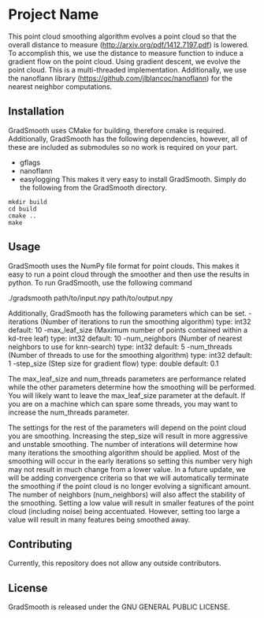 # Project Name

This point cloud smoothing algorithm evolves a point cloud so that the overall distance to measure (http://arxiv.org/pdf/1412.7197.pdf) is lowered. To accomplish this, we use the distance to measure function to induce a gradient flow on the point cloud. Using gradient descent, we evolve the point cloud. This is a multi-threaded implementation. Additionally, we use the nanoflann library (https://github.com/jlblancoc/nanoflann) for the nearest neighbor computations.

## Installation
GradSmooth uses CMake for building, therefore cmake is required. Additionally, GradSmooth has the following dependencies, however, all of these are included as submodules so no work is required on your part.
- gflags
- nanoflann
- easylogging
This makes it very easy to install GradSmooth. Simply do the following from the GradSmooth directory.

```
mkdir build
cd build
cmake ..
make
```

## Usage

GradSmooth uses the NumPy file format for point clouds. This makes it easy to run a point cloud through the smoother and then use the results in python. To run GradSmooth, use the following command

./gradsmooth path/to/input.npy path/to/output.npy

Additionally, GradSmooth has the following parameters which can be set.
    -iterations (Number of iterations to run the smoothing algorithm)
      type: int32 default: 10
    -max_leaf_size (Maximum number of points contained within a kd-tree leaf)
      type: int32 default: 10
    -num_neighbors (Number of nearest neighbors to use for knn-search)
      type: int32 default: 5
    -num_threads (Number of threads to use for the smoothing algorithm)
      type: int32 default: 1
    -step_size (Step size for gradient flow) type: double
      default: 0.1
      
The max_leaf_size and num_threads parameters are performance related while the other parameters determine how the smoothing will be performed. You will likely want to leave the max_leaf_size parameter at the default. If you are on a machine which can spare some threads, you may want to increase the num_threads parameter. 

The settings for the rest of the parameters will depend on the point cloud you are smoothing. Increasing the step_size will result in more aggressive and unstable smoothing. The number of interations will determine how many iterations the smoothing algorithm should be applied. Most of the smoothing will occur in the early iterations so setting this number very high may not result in much change from a lower value. In a future update, we will be adding convergence criteria so that we will automatically terminate the smoothing if the point cloud is no longer evolving a significant amount. The number of neighbors (num_neighbors) will also affect the stability of the smoothing. Setting a low value will result in smaller features of the point cloud (including noise) being accentuated. However, setting too large a value will result in many features being smoothed away.

## Contributing

Currently, this repository does not allow any outside contributors.

## License

GradSmooth is released under the GNU GENERAL PUBLIC LICENSE.
